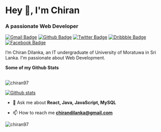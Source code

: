 <h1>Hey 👋, I'm Chiran</h1>
<h3>A passionate Web Developer</h3>

[![Gmail Badge](https://img.shields.io/badge/-chirandilanka@gmail.com-c14438?style=flat&logo=Gmail&logoColor=white&link=mailto:chirandilanka@gmail.com)](mailto:chirandilanka@gmail.com) [![Github Badge](https://img.shields.io/badge/-Chiran97-grey?style=flat&logo=github&logoColor=white&link=https://github.com/Chiran97/)](https://www.github.com/Chiran97/) [![Twitter Badge](https://img.shields.io/badge/-@ChiranDilanka-00acee?style=flat&logo=twitter&logoColor=white&link=https://twitter.com/@ChiranDilanka/)](https://twitter.com/ChiranDilanka) [![Dribbble Badge](https://img.shields.io/badge/-Chiran97-00acee?style=flat&logo=dribbble&logoColor=red&link=https://dribbble.com/Chiran97/)](https://dribbble.com/Chiran97)  [![Facebook Badge](https://img.shields.io/badge/-chiran.dilanka-00acee?style=flat&logo=facebook&logoColor=white&link=https://facebook.com/chiran.dilanka/)](https://facebook.com/chiran.dilanka) 


<p align='left'>I’m Chiran Dilanka, an IT undergraduate of University of Moratuwa in Sri Lanka. I'm passionate about Web Development.</p>
<b>Some of my Github Stats</b></br></br>

<p align="left"> <img src="https://komarev.com/ghpvc/?username=chiran97&label=Profile%20views&color=0e75b6&style=flat" alt="chiran97" /> </p>

[![Github stats](https://github-readme-stats.vercel.app/api?username=Chiran97&show_icons=true&include_all_commits=true)](https://github.com/Chiran97/github-readme-stats)
<!-- [![Top Langs](https://github-readme-stats.vercel.app/api/top-langs/?username=Chiran97&layout=compact)](https://github.com/Chiran97/github-readme-stats) -->

- 💬 Ask me about **React, Java, JavaScript, MySQL**

- 📫 How to reach me **chirandilanka@gmail.com**


<p><img align="center" src="https://github-readme-stats.vercel.app/api/top-langs?username=chiran97&show_icons=true&locale=en&layout=compact" alt="chiran97" /></p>
